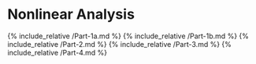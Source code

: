 # Nonlinear Analysis

{% include_relative /Part-1a.md %}
{% include_relative /Part-1b.md %}
{% include_relative /Part-2.md %}
{% include_relative /Part-3.md %}
{% include_relative /Part-4.md %}
